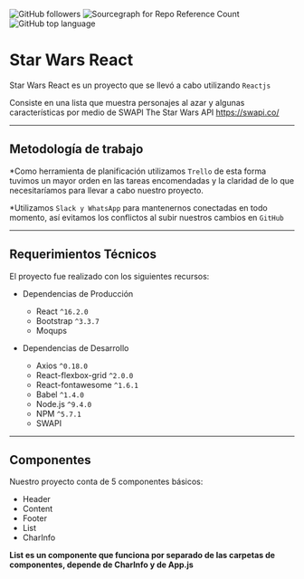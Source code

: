 ![GitHub followers](https://img.shields.io/github/followers/espadrine.svg?style=social&logo=github&label=Follow)
![Sourcegraph for Repo Reference Count](https://img.shields.io/badge/Release%20Date-March-brightgreen.svg?style=flat-square)
![GitHub top language](https://img.shields.io/github/languages/top/badges/shields.svg)

# Star Wars React

Star Wars React es un proyecto que se llevó a cabo utilizando `Reactjs`

Consiste en una lista que muestra personajes al azar y algunas características por medio de SWAPI The Star Wars API
https://swapi.co/

***
## Metodología de trabajo

*Como herramienta de planificación utilizamos `Trello` de esta forma tuvimos un mayor orden en las tareas encomendadas y la claridad de lo que necesitaríamos para llevar a cabo nuestro proyecto.

*Utilizamos `Slack y WhatsApp` para mantenernos conectadas en todo momento, así evitamos los conflictos al subir nuestros cambios en `GitHub`

***

## Requerimientos Técnicos

El proyecto fue realizado con los siguientes recursos:

* Dependencias de Producción
  * React `^16.2.0`
  * Bootstrap `^3.3.7`
  * Moqups

* Dependencias de Desarrollo
  * Axios `^0.18.0`
  * React-flexbox-grid `^2.0.0`
  * React-fontawesome `^1.6.1`
  * Babel `^1.4.0`
  * Node.js `^9.4.0`
  * NPM `^5.7.1`
  * SWAPI 

***
## Componentes

Nuestro proyecto conta de 5 componentes básicos:
* Header
* Content
* Footer
* List
* CharInfo 

**List es un componente que funciona por separado de las carpetas de componentes, depende de CharInfo y de App.js**

